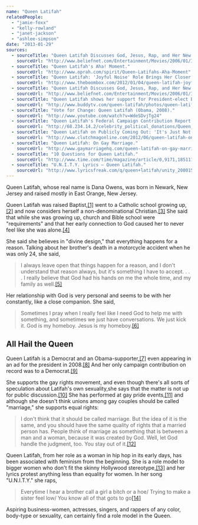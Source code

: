 ```yaml
---
name: "Queen Latifah"
relatedPeople:
  - "jamie-foxx"
  - "kelly-rowland"
  - "janet-jackson"
  - "ashlee-simpson"
date: "2013-01-29"
sources:
  - sourceTitle: "Queen Latifah Discusses God, Jesus, Rap, and Her New Movie, 'Last Holiday.'"
    sourceUrl: "http://www.beliefnet.com/Entertainment/Movies/2006/01/It-Was-Just-A-Gang-For-God.aspx"
  - sourceTitle: "Queen Latifah's Aha! Moment."
    sourceUrl: "http://www.oprah.com/spirit/Queen-Latifahs-Aha-Moment"
  - sourceTitle: "Queen Latifah: 'Joyful Noise' Role Brings Her Closer to God."
    sourceUrl: "http://www.theboombox.com/2012/01/04/queen-latifah-joyful-noise/"
  - sourceTitle: "Queen Latifah Discusses God, Jesus, Rap, and Her New Movie, 'Last Holiday.'"
    sourceUrl: "http://www.beliefnet.com/Entertainment/Movies/2006/01/It-Was-Just-A-Gang-For-God.aspx?p=2"
  - sourceTitle: "Queen Latifah shows her support for President-elect Barack Obama."
    sourceUrl: "http://www.buddytv.com/queen-latifah/photos/queen-latifah-shows-her-support-for-president-elect-barack-obama-54713.aspx"
  - sourceTitle: "Vote for Change: Queen Latifah (Obama, 2008)."
    sourceUrl: "http://www.youtube.com/watch?v=WdeSDvjTg24"
  - sourceTitle: "Queen Latifah's Federal Campaign Contribution Report."
    sourceUrl: "http://68.234.14.2/celebrity_political_donations/Queen_Latifah.php"
  - sourceTitle: "Queen Latifah on Publicly Coming Out: 'It's Just Not Gonna Happen.'"
    sourceUrl: "http://www.clutchmagonline.com/2012/06/queen-latifah-on-publicly-coming-out-its-just-not-gonna-happen/"
  - sourceTitle: "Queen Latifah: On Gay Marriage."
    sourceUrl: "http://www.gaymarriagehq.com/queen-latifah-on-gay-marriage-74/"
  - sourceTitle: "10 Questions for Queen Latifah."
    sourceUrl: "http://www.time.com/time/magazine/article/0,9171,1851113,00.html"
  - sourceTitle: "U.N.I.T.Y. Lyrics – Queen Latifah."
    sourceUrl: "http://www.lyricsfreak.com/q/queen+latifah/unity_20801548.html"
---
```


Queen Latifah, whose real name is Dana Owens, was born in Newark, New Jersey and raised mostly in East Orange, New Jersey.

Queen Latifah was raised Baptist,<a class="source-citation" href="#http://www.beliefnet.com/Entertainment/Movies/2006/01/It-Was-Just-A-Gang-For-God.aspx" title="Queen Latifah Discusses God, Jesus, Rap, and Her New Movie, &apos;Last Holiday.&apos;">[1]</a> went to a Catholic school growing up,<a class="source-citation" href="#http://www.oprah.com/spirit/Queen-Latifahs-Aha-Moment" title="Queen Latifah&apos;s Aha! Moment.">[2]</a> and now considers herself a non-denominational Christian.<a class="source-citation" href="#http://www.beliefnet.com/Entertainment/Movies/2006/01/It-Was-Just-A-Gang-For-God.aspx" title="Queen Latifah Discusses God, Jesus, Rap, and Her New Movie, &apos;Last Holiday.&apos;">[3]</a> She said that while she was growing up, church and Bible school were "requirements" and that her early connection to God caused her to never feel like she was alone.<a class="source-citation" href="#http://www.theboombox.com/2012/01/04/queen-latifah-joyful-noise/" title="Queen Latifah: &apos;Joyful Noise&apos; Role Brings Her Closer to God.">[4]</a>

She said she believes in "divine design," that everything happens for a reason. Talking about her brother's death in a motorcycle accident when he was only 24, she said,

>I always leave open that things happen for a reason, and I don't understand that reason always, but it's something I have to accept. . . . I really believe that God had his hands on me the whole time, and my family as well.<a class="source-citation" href="#http://www.beliefnet.com/Entertainment/Movies/2006/01/It-Was-Just-A-Gang-For-God.aspx" title="Queen Latifah Discusses God, Jesus, Rap, and Her New Movie, &apos;Last Holiday.&apos;">[5]</a>

Her relationship with God is very personal and seems to be with her constantly, like a close companion. She said,

>Sometimes I pray when I really feel like I need God to help me with something, and sometimes we just have conversations. We just kick it. God is my homeboy. Jesus is my homeboy.<a class="source-citation" href="#http://www.beliefnet.com/Entertainment/Movies/2006/01/It-Was-Just-A-Gang-For-God.aspx?p=2" title="Queen Latifah Discusses God, Jesus, Rap, and Her New Movie, &apos;Last Holiday.&apos;">[6]</a>

## 

## All Hail the Queen

Queen Latifah is a Democrat and an Obama-supporter,<a class="source-citation" href="#http://www.buddytv.com/queen-latifah/photos/queen-latifah-shows-her-support-for-president-elect-barack-obama-54713.aspx" title="Queen Latifah shows her support for President-elect Barack Obama.">[7]</a> even appearing in an ad for the president in 2008.<a class="source-citation" href="#http://www.youtube.com/watch?v=WdeSDvjTg24" title="Vote for Change: Queen Latifah (Obama, 2008).">[8]</a> And her only campaign contribution on record was to a Democrat.<a class="source-citation" href="#http://68.234.14.2/celebrity_political_donations/Queen_Latifah.php" title="Queen Latifah&apos;s Federal Campaign Contribution Report.">[9]</a>

She supports the gay rights movement, and even though there's all sorts of speculation about Latifah's own sexuality,she says that the matter is not up for public discussion.<a class="source-citation" href="#http://www.clutchmagonline.com/2012/06/queen-latifah-on-publicly-coming-out-its-just-not-gonna-happen/" title="Queen Latifah on Publicly Coming Out: &apos;It&apos;s Just Not Gonna Happen.">[10]</a> She has performed at gay pride events,<a class="source-citation" href="#http://www.clutchmagonline.com/2012/06/queen-latifah-on-publicly-coming-out-its-just-not-gonna-happen/" title="Queen Latifah on Publicly Coming Out: &apos;It&apos;s Just Not Gonna Happen.&apos;">[11]</a> and although she doesn't think unions among gay couples should be called "marriage," she supports equal rights:

>I don't think that it should be called marriage. But the idea of it is the same, and you should have the same quality of rights that a married person has. People think of marriage as something that is between a man and a woman, because it was created by God. Well, let God handle the judgment, too. You stay out of it.<a class="source-citation" href="#http://www.gaymarriagehq.com/queen-latifah-on-gay-marriage-74/" title="Queen Latifah: On Gay Marriage.">[12]</a>

Queen Latifah, from her role as a woman in hip hop in its early days, has been associated with feminism from the beginning. She is a role model to bigger women who don't fit the skinny Hollywood stereotype,<a class="source-citation" href="#http://www.time.com/time/magazine/article/0,9171,1851113,00.html" title="10 Questions for Queen Latifah.">[13]</a> and her lyrics protest anything less than equality for women. In her song "U.N.I.T.Y." she raps,

>Everytime I hear a brother call a girl a bitch or a hoe/ Trying to make a sister feel low/ You know all of that gots to go<a class="source-citation" href="#http://www.lyricsfreak.com/q/queen+latifah/unity_20801548.html" title="U.N.I.T.Y. Lyrics – Queen Latifah.">[14]</a>

Aspiring business-women, actresses, singers, and rappers of any color, body-type or sexuality, can certainly find a role model in the Queen.